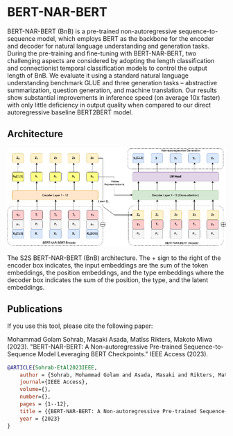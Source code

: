 # BERT-NAR-BERT
BERT-NAR-BERT (BnB) is a pre-trained non-autoregressive sequence-to-sequence model, which employs BERT as the backbone for the encoder and decoder for natural language understanding and generation tasks. During the pre-training and fine-tuning with BERT-NAR-BERT, two challenging aspects are considered by adopting the length classification and connectionist temporal classification models to control the output length of BnB. We evaluate it using a standard natural language understanding benchmark GLUE and three generation tasks – abstractive summarization, question generation, and machine translation. Our results show substantial improvements in inference speed (on average 10x faster) with only little deficiency in output quality when compared to our direct autoregressive baseline BERT2BERT model.


		
Architecture
---------

![N|Solid](https://github.com/aistairc/BERT-NAR-BERT/blob/master/BnB_Architecture.png?raw=true)

The S2S BERT-NAR-BERT (BnB) architecture. The + sign to the right of the encoder box indicates, the input embeddings are the sum of the token embeddings, the position embeddings, and the type embeddings where the decoder box indicates the sum of the position, the type, and the latent embeddings.

		
Publications
---------

If you use this tool, please cite the following paper:

Mohammad Golam Sohrab, Masaki Asada, Matīss Rikters, Makoto Miwa (2023). "BERT-NAR-BERT: A Non-autoregressive Pre-trained Sequence-to-Sequence Model Leveraging BERT Checkpoints." IEEE Access (2023).

```bibtex
@ARTICLE{Sohrab-EtAl2023IEEE,
	author = {Sohrab, Mohammad Golam and Asada, Masaki and Rikters, Matīss and Miwa, Makoto},
	journal={IEEE Access},
	volume={},
	number={},
	pages = {1--12},
	title = {{BERT-NAR-BERT: A Non-autoregressive Pre-trained Sequence-to-Sequence Model Leveraging BERT Checkpoints}},
	year = {2023}
}
```